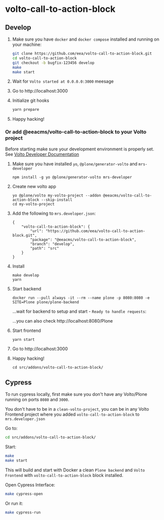 # volto-call-to-action-block

## Develop

1. Make sure you have `docker` and `docker compose` installed and running on your machine:

    ```Bash
    git clone https://github.com/eea/volto-call-to-action-block.git
    cd volto-call-to-action-block
    git checkout -b bugfix-123456 develop
    make
    make start
    ```

1. Wait for `Volto started at 0.0.0.0:3000` meesage

1. Go to http://localhost:3000

1. Initialize git hooks

    ```Bash
    yarn prepare
    ```

1. Happy hacking!

### Or add @eeacms/volto-call-to-action-block to your Volto project

Before starting make sure your development environment is properly set. See [Volto Developer Documentation](https://docs.voltocms.com/getting-started/install/)

1.  Make sure you have installed `yo`, `@plone/generator-volto` and `mrs-developer`

        npm install -g yo @plone/generator-volto mrs-developer

1.  Create new volto app

        yo @plone/volto my-volto-project --addon @eeacms/volto-call-to-action-block --skip-install
        cd my-volto-project

1.  Add the following to `mrs.developer.json`:

        {
            "volto-call-to-action-block": {
                "url": "https://github.com/eea/volto-call-to-action-block.git",
                "package": "@eeacms/volto-call-to-action-block",
                "branch": "develop",
                "path": "src"
            }
        }

1.  Install

        make develop
        yarn

1.  Start backend

        docker run --pull always -it --rm --name plone -p 8080:8080 -e SITE=Plone plone/plone-backend

    ...wait for backend to setup and start - `Ready to handle requests`:

    ...you can also check http://localhost:8080/Plone

1.  Start frontend

        yarn start

1.  Go to http://localhost:3000

1.  Happy hacking!

        cd src/addons/volto-call-to-action-block/

## Cypress

To run cypress locally, first make sure you don't have any Volto/Plone running on ports `8080` and `3000`.

You don't have to be in a `clean-volto-project`, you can be in any Volto Frontend
project where you added `volto-call-to-action-block` to `mrs.developer.json`

Go to:

  ```BASH
  cd src/addons/volto-call-to-action-block/
  ```

Start:

  ```Bash
  make
  make start
  ```

This will build and start with Docker a clean `Plone backend` and `Volto Frontend` with `volto-call-to-action-block` block installed.

Open Cypress Interface:

  ```Bash
  make cypress-open
  ```

Or run it:

  ```Bash
  make cypress-run
  ```
